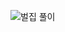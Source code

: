 ![벌집 풀이](https://user-images.githubusercontent.com/85085804/175459473-2e184928-ffec-46b7-9937-66c41240a35f.PNG)
